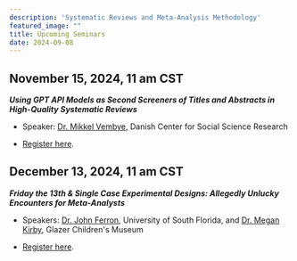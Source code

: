 ```yaml
---
description: 'Systematic Reviews and Meta-Analysis Methodology'
featured_image: ""
title: Upcoming Seminars
date: 2024-09-08
---
```


## November 15, 2024, 11 am CST

***Using GPT API Models as Second Screeners of Titles and Abstracts in High-Quality Systematic Reviews***

- Speaker: [Dr. Mikkel Vembye](https://www.vive.dk/en/employees/mikkel-helding-vembye-568r9kvr/), Danish Center for Social Science Research

-  [Register here](https://us06web.zoom.us/meeting/register/tZIldOuorzwiGNAnEoedUXskxj2maT3GbmBH#/registration).

## December 13, 2024, 11 am CST

***Friday the 13th & Single Case Experimental Designs: Allegedly Unlucky Encounters for Meta-Analysts***

- Speakers: [Dr. John Ferron](https://www.usf.edu/education/faculty/faculty-profiles/john-ferron.aspx), University of South Florida,
and [Dr. Megan Kirby](https://www.linkedin.com/in/dr-megan-kirby-54b2a211/), Glazer Children's Museum

-  [Register here](https://us06web.zoom.us/meeting/register/tZIldOuorzwiGNAnEoedUXskxj2maT3GbmBH#/registration).
